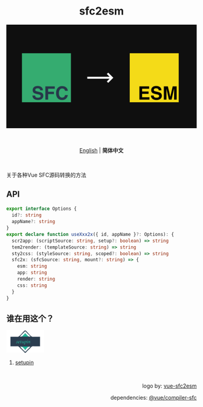 <h1 align='center'>
  sfc2esm
</h1>

![logo](./docs/sfc2esm.png)

<br>

<p align='center'>
  <a href="./README.md">English</a> | <b>简体中文</b>
</p>

<br>

关于各种Vue SFC源码转换的方法

## API

```ts
export interface Options {
  id?: string
  appName?: string
}
export declare function useXxx2x({ id, appName }?: Options): {
  scr2app: (scriptSource: string, setup?: boolean) => string
  tem2render: (templateSource: string) => string
  sty2css: (styleSource: string, scoped?: boolean) => string
  sfc2x: (sfcSource: string, mount?: string) => {
    esm: string
    app: string
    render: string
    css: string
  }
}
```

## 谁在用这个？

<a href="../../../setupin">
  <img src="https://raw.githubusercontent.com/Tofu-Xx/setupin/refs/heads/main/public/logo.svg" width="100" alt="setupin">
</a>

1. [setupin](../../../setupin)

<br>

<p align='right'>
  logo by:
  <a href="https://github.com/xiaoluoboding/vue-sfc2esm">
    vue-sfc2esm
  </a>
</p>
<p align='right'>
  dependencies:
  <a href="https://github.com/vuejs/core/tree/main/packages/compiler-sfc#readme">
    @vue/compiler-sfc
  </a>
</p>
